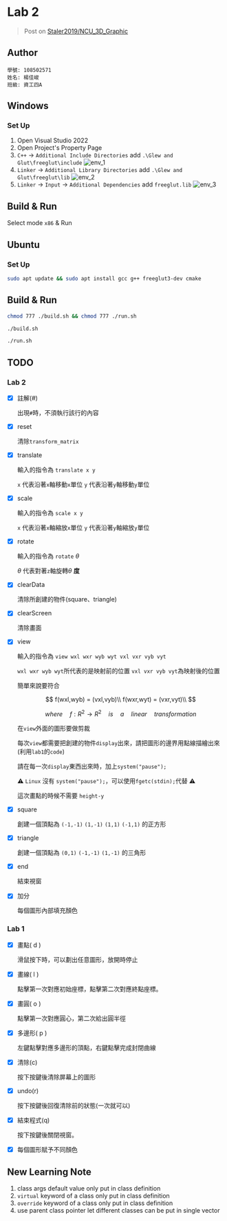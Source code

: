 # Lab 2

> Post on [Staler2019/NCU_3D_Graphic](https://github.com/Staler2019/NCU_3D_Graphic)

## Author

```
學號: 108502571
姓名: 楊佳峻
班級: 資工四A
```

## Windows

### Set Up

1. Open Visual Studio 2022
2. Open Project's Property Page
3. `C++` -> `Additional Include Directories` add `.\Glew and Glut\freeglut\include`
   ![env_1](./doc/env_1.png)
4. `Linker` -> `Additional Library Directories` add `.\Glew and Glut\freeglut\lib`
   ![env_2](./doc/env_2.png)
5. `Linker` -> `Input` -> `Additional Dependencies` add `freeglut.lib`
   ![env_3](./doc/env_3.png)

## Build & Run

Select mode `x86` & Run

## Ubuntu

### Set Up

```.sh
sudo apt update && sudo apt install gcc g++ freeglut3-dev cmake
```

## Build & Run

```.sh
chmod 777 ./build.sh && chmod 777 ./run.sh
```

```.sh
./build.sh
```

```.sh
./run.sh
```

## TODO

### Lab 2

- [x] 註解(#)

  出現`#`時，不須執行該行的內容

- [x] reset

  清除`transform_matrix`

- [x] translate

  輸入的指令為 `translate x y`

  `x` 代表沿著`x`軸移動`x`單位
  `y` 代表沿著`y`軸移動`y`單位

- [x] scale

  輸入的指令為 `scale x y`

  `x` 代表沿著`x`軸縮放`x`單位
  `y` 代表沿著`y`軸縮放`y`單位

- [x] rotate

  輸入的指令為 `rotate` $\theta$

  $\theta$ 代表對著`z`軸旋轉$\theta$ **度**

- [x] clearData

  清除所創建的物件(square、triangle)

- [x] clearScreen

  清除畫面

- [x] view

  輸入的指令為 `view wxl wxr wyb wyt vxl vxr vyb vyt`

  `wxl wxr wyb wyt`所代表的是映射前的位置
  `vxl vxr vyb vyt`為映射後的位置

  簡單來說要符合

  $$
  f(wxl,wyb) = (vxl,vyb)\\
  f(wxr,wyt) = (vxr,vyt)\\
  $$

  $$
  where \quad f:R^2\rightarrow R^2 \quad is \quad a \quad linear \quad transformation
  $$

  在`view`外面的圖形要做剪裁

  每次`view`都需要把創建的物件`display`出來，請把圖形的邊界用點線描繪出來(利用`lab1`的`code`)

  請在每一次`display`東西出來時，加上`system("pause");`

  :warning: `Linux` 沒有 `system("pause");`，可以使用`fgetc(stdin);`代替 :warning:

  這次畫點的時候不需要 `height-y`

- [x] square

  創建一個頂點為 `(-1,-1)` `(1,-1)` `(1,1)` `(-1,1)` 的正方形

- [x] triangle

  創建一個頂點為 `(0,1)` `(-1,-1)` `(1,-1)` 的三角形

- [x] end

  結束視窗

- [x] 加分

  每個圖形內部填充顏色

### Lab 1

- [x] 畫點( d )

  滑鼠按下時，可以劃出任意圖形，放開時停止

- [x] 畫線( l )

  點擊第一次對應初始座標，點擊第二次對應終點座標。

- [x] 畫圓( o )

  點擊第一次對應圓心，第二次給出圓半徑

- [x] 多邊形( p )

  左鍵點擊對應多邊形的頂點，右鍵點擊完成封閉曲線

- [x] 清除(c)

  按下按鍵後清除屏幕上的圖形

- [x] undo(r)

  按下按鍵後回復清除前的狀態(一次就可以)

- [x] 結束程式(q)

  按下按鍵後關閉視窗。

- [x] 每個圖形賦予不同顏色

## New Learning Note

1. class args default value only put in class definition
2. `virtual` keyword of a class only put in class definition
3. `override` keyword of a class only put in class definition
4. use parent class pointer let different classes can be put in single vector
